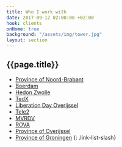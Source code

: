 ```yaml
---
title: Who I work with
date: 2017-09-12 02:00:00 +02:00
hook: clients
onHome: true
background: "/assets/img/tower.jpg"
layout: section
---
```


## {{page.title}}

<!--Wanna <mark>collaborate</mark>?<br> You’re not in bad company at all.
{: .lead}-->

- <a href="javascript:" class="show-img">Province of Noord-Brabant<img data-src="/assets/img/gifs/netherlands.gif" alt="" /></a>
- <a href="//boerdam.nl" class="show-img">Boerdam<img data-src="/assets/img/gifs/boerdam.png" alt="" /></a>
- <a href="//hedon-zwolle.nl" class="show-img">Hedon Zwolle<img data-src="/assets/img/gifs/rock.gif" alt="" /></a>
- <a href="//tedx.com" class="show-img">TedX<img data-src="/assets/img/gifs/tedx.gif" alt="" /></a>
- <a href="javascript:" class="show-img">Liberation Day Overijssel<img data-src="/assets/img/gifs/festival.gif" alt="" /></a>
- <a href="javascript:" class="show-img">Tele2<img data-src="/assets/img/gifs/phone.gif" alt="" /></a>
- <a href="//mvrdv.com" class="show-img">MVRDV<img data-src="/assets/img/gifs/mvrdv.gif" alt="" /></a>
- <a href="//rova.nl" class="show-img">ROVA<img data-src="/assets/img/gifs/green.gif" alt="" /></a>
- <a href="//jijenoverijssel.nl" class="show-img">Province of Overijssel<img data-src="/assets/img/gifs/bicycle.gif" alt="" /></a>
- <a href="//monitorgroningen.nl" class="show-img">Province of Groningen<img data-src="/assets/img/gifs/groningen.gif" alt="" /></a>
{: .link-list-slash}